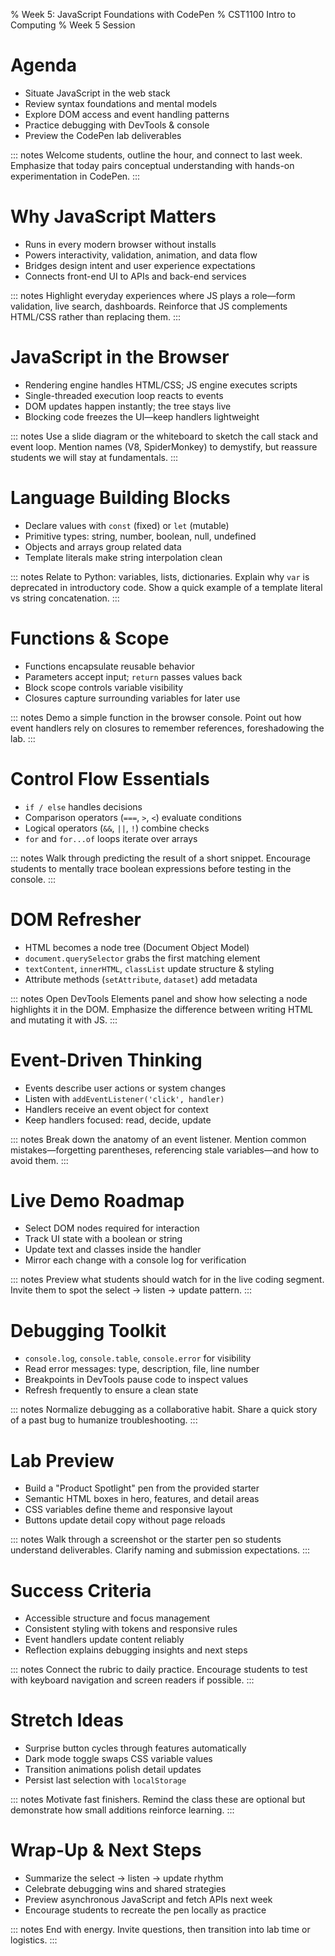 % Week 5: JavaScript Foundations with CodePen
% CST1100 Intro to Computing
% Week 5 Session

# Agenda

- Situate JavaScript in the web stack
- Review syntax foundations and mental models
- Explore DOM access and event handling patterns
- Practice debugging with DevTools & console
- Preview the CodePen lab deliverables

::: notes
Welcome students, outline the hour, and connect to last week. Emphasize that today pairs conceptual understanding with hands-on experimentation in CodePen.
:::

# Why JavaScript Matters

- Runs in every modern browser without installs
- Powers interactivity, validation, animation, and data flow
- Bridges design intent and user experience expectations
- Connects front-end UI to APIs and back-end services

::: notes
Highlight everyday experiences where JS plays a role—form validation, live search, dashboards. Reinforce that JS complements HTML/CSS rather than replacing them.
:::

# JavaScript in the Browser

- Rendering engine handles HTML/CSS; JS engine executes scripts
- Single-threaded execution loop reacts to events
- DOM updates happen instantly; the tree stays live
- Blocking code freezes the UI—keep handlers lightweight

::: notes
Use a slide diagram or the whiteboard to sketch the call stack and event loop. Mention names (V8, SpiderMonkey) to demystify, but reassure students we will stay at fundamentals.
:::

# Language Building Blocks

- Declare values with `const` (fixed) or `let` (mutable)
- Primitive types: string, number, boolean, null, undefined
- Objects and arrays group related data
- Template literals make string interpolation clean

::: notes
Relate to Python: variables, lists, dictionaries. Explain why `var` is deprecated in introductory code. Show a quick example of a template literal vs string concatenation.
:::

# Functions & Scope

- Functions encapsulate reusable behavior
- Parameters accept input; `return` passes values back
- Block scope controls variable visibility
- Closures capture surrounding variables for later use

::: notes
Demo a simple function in the browser console. Point out how event handlers rely on closures to remember references, foreshadowing the lab.
:::

# Control Flow Essentials

- `if / else` handles decisions
- Comparison operators (`===`, `>`, `<`) evaluate conditions
- Logical operators (`&&`, `||`, `!`) combine checks
- `for` and `for...of` loops iterate over arrays

::: notes
Walk through predicting the result of a short snippet. Encourage students to mentally trace boolean expressions before testing in the console.
:::

# DOM Refresher

- HTML becomes a node tree (Document Object Model)
- `document.querySelector` grabs the first matching element
- `textContent`, `innerHTML`, `classList` update structure & styling
- Attribute methods (`setAttribute`, `dataset`) add metadata

::: notes
Open DevTools Elements panel and show how selecting a node highlights it in the DOM. Emphasize the difference between writing HTML and mutating it with JS.
:::

# Event-Driven Thinking

- Events describe user actions or system changes
- Listen with `addEventListener('click', handler)`
- Handlers receive an event object for context
- Keep handlers focused: read, decide, update

::: notes
Break down the anatomy of an event listener. Mention common mistakes—forgetting parentheses, referencing stale variables—and how to avoid them.
:::

# Live Demo Roadmap

- Select DOM nodes required for interaction
- Track UI state with a boolean or string
- Update text and classes inside the handler
- Mirror each change with a console log for verification

::: notes
Preview what students should watch for in the live coding segment. Invite them to spot the select → listen → update pattern.
:::

# Debugging Toolkit

- `console.log`, `console.table`, `console.error` for visibility
- Read error messages: type, description, file, line number
- Breakpoints in DevTools pause code to inspect values
- Refresh frequently to ensure a clean state

::: notes
Normalize debugging as a collaborative habit. Share a quick story of a past bug to humanize troubleshooting.
:::

# Lab Preview

- Build a "Product Spotlight" pen from the provided starter
- Semantic HTML boxes in hero, features, and detail areas
- CSS variables define theme and responsive layout
- Buttons update detail copy without page reloads

::: notes
Walk through a screenshot or the starter pen so students understand deliverables. Clarify naming and submission expectations.
:::

# Success Criteria

- Accessible structure and focus management
- Consistent styling with tokens and responsive rules
- Event handlers update content reliably
- Reflection explains debugging insights and next steps

::: notes
Connect the rubric to daily practice. Encourage students to test with keyboard navigation and screen readers if possible.
:::

# Stretch Ideas

- Surprise button cycles through features automatically
- Dark mode toggle swaps CSS variable values
- Transition animations polish detail updates
- Persist last selection with `localStorage`

::: notes
Motivate fast finishers. Remind the class these are optional but demonstrate how small additions reinforce learning.
:::

# Wrap-Up & Next Steps

- Summarize the select → listen → update rhythm
- Celebrate debugging wins and shared strategies
- Preview asynchronous JavaScript and fetch APIs next week
- Encourage students to recreate the pen locally as practice

::: notes
End with energy. Invite questions, then transition into lab time or logistics.
:::


